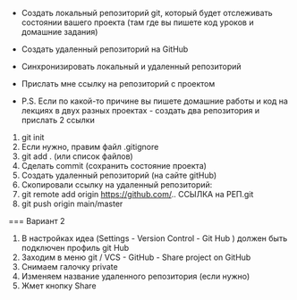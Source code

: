 - Создать локальный репозиторий git, который будет отслеживать состоянии вашего проекта (там где вы пишете код уроков и домашние задания)
- Создать удаленный репозиторий на GitHub
- Синхронизировать локальный и удаленный репозиторий

- Прислать мне ссылку на репозиторий с проектом

- P.S. Если по какой-то причине вы пишете домашние работы и код на лекциях в двух разных проектах - 
создать два репозитория и прислать 2 ссылки

1. git init
2. Если нужно, правим файл .gitignore 
3. git add . (или список файлов)
4. Сделать commit (сохранить состояние проекта)
5. Создать удаленный репозиторий (на сайте gitHub)
6. Скопировали ссылку на удаленный репозиторий:
7. git remote add origin https://github.com/.. ССЫЛКА на РЕП.git
8. git push origin main/master


=== Вариант 2
1. В настройках идеа (Settings - Version Control - Git Hub ) должен быть подключен профиль git Hub
2. Заходим в меню git / VCS - GitHub - Share project on GitHub
3. Снимаем галочку private
4. Изменяем название удаленного репозитория (если нужно) 
5. Жмет кнопку Share